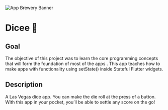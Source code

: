 ![App Brewery Banner](https://github.com/londonappbrewery/Images/blob/master/AppBreweryBanner.png)


# Dicee 🎲

## Goal

The objective of this project was to learn the core programming concepts that will form the foundation of most of the apps . This app  teaches  how to make apps with functionality using setState() inside Stateful Flutter widgets.


## Description

A Las Vegas dice app. You can make the die roll at the press of a button. With this app in your pocket, you’ll be able to settle any score on the go!




